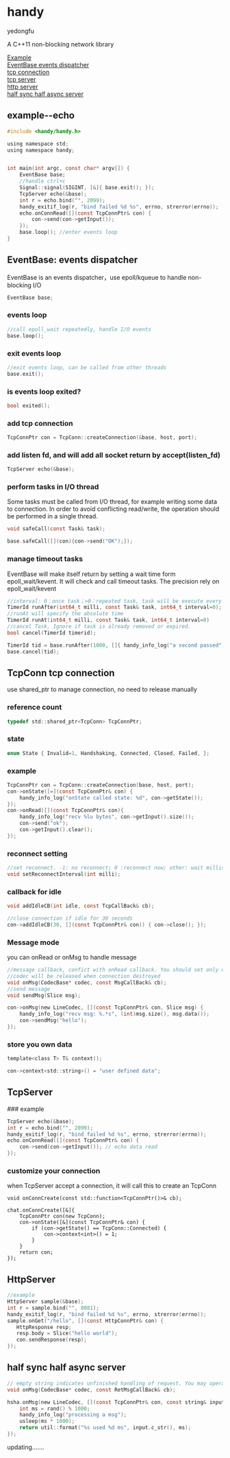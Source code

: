 # handy
yedongfu

A C++11 non-blocking network library

[Example](#sample)  
[EventBase events dispatcher](#event-base)  
[tcp connection](#tcp-conn)  
[tcp server](#tcp-server)  
[http server](#http-server)  
[half sync half async server](#hsha)  
<h2 id="sample">example--echo</h2>

```c
#include <handy/handy.h>

using namespace std;
using namespace handy;


int main(int argc, const char* argv[]) {
    EventBase base;
    //handle ctrl+c
    Signal::signal(SIGINT, [&]{ base.exit(); }); 
    TcpServer echo(&base);
    int r = echo.bind("", 2099);
    handy_exitif_log(r, "bind failed %d %s", errno, strerror(errno));
    echo.onConnRead([](const TcpConnPtr& con) {
        con->send(con->getInput());
    });
    base.loop(); //enter events loop
}
```
<h2 id="event-base">EventBase: events dispatcher</h2>
EventBase is an events dispatcher，use epoll/kqueue to handle non-blocking I/O

```c
EventBase base;
```

### events loop

```c
//call epoll_wait repeatedly, handle I/O events
base.loop();
```

### exit events loop

```c
//exit events loop, can be called from other threads
base.exit();
```

### is events loop exited?

```c
bool exited();
```

### add tcp connection

```c
TcpConnPtr con = TcpConn::createConnection(&base, host, port);
```

### add listen fd, and will add all socket return by accept(listen_fd)

```c
TcpServer echo(&base);
```

### perform tasks in I/O thread
Some tasks must be called from I/O thread, for example writing some data to connection.
In order to avoid conflicting read/write, the operation should be performed in a single thread.

```c
void safeCall(const Task& task);

base.safeCall([](con){con->send("OK");});
```

### manage timeout tasks
EventBase will make itself return by setting a wait time form epoll_wait/kevent.
It will check and call timeout tasks. The precision rely on epoll_wait/kevent

```c
//interval: 0：once task；>0：repeated task, task will be execute every interval milliseconds
TimerId runAfter(int64_t milli, const Task& task, int64_t interval=0);
//runAt will specify the absolute time
TimerId runAt(int64_t milli, const Task& task, int64_t interval=0)
//cancel Task, Ignore if task is already removed or expired.
bool cancel(TimerId timerid);

TimerId tid = base.runAfter(1000, []{ handy_info_log("a second passed"); });
base.cancel(tid);
```

<h2 id="tcp-conn">TcpConn tcp connection</h2>
use shared_ptr to manage connection, no need to release manually

### reference count

```c
typedef std::shared_ptr<TcpConn> TcpConnPtr;
```

### state

```c
enum State { Invalid=1, Handshaking, Connected, Closed, Failed, };
```

### example

```c
TcpConnPtr con = TcpConn::createConnection(base, host, port);
con->onState([=](const TcpConnPtr& con) {
    handy_info_log("onState called state: %d", con->getState());
});
con->onRead([](const TcpConnPtr& con){
    handy_info_log("recv %lu bytes", con->getInput().size());
    con->send("ok");
    con->getInput().clear();
});

```

### reconnect setting

```c
//set reconnect. -1: no reconnect; 0 :reconnect now; other: wait millisecond; default -1
void setReconnectInterval(int milli);
```

### callback for idle

```c
void addIdleCB(int idle, const TcpCallBack& cb);

//close connection if idle for 30 seconds
con->addIdleCB(30, [](const TcpConnPtr& con)) { con->close(); });
```

### Message mode
you can onRead or onMsg to handle message

```c
//message callback, confict with onRead callback. You should set only one of these
//codec will be released when connection destroyed
void onMsg(CodecBase* codec, const MsgCallBack& cb);
//send message
void sendMsg(Slice msg);

con->onMsg(new LineCodec, [](const TcpConnPtr& con, Slice msg) {
    handy_info_log("recv msg: %.*s", (int)msg.size(), msg.data());
    con->sendMsg("hello");
});

```

### store you own data

```c
template<class T> T& context();

con->context<std::string>() = "user defined data";
```

<h2 id="tcp-server">TcpServer</h2>
### example

```c
TcpServer echo(&base);
int r = echo.bind("", 2099);
handy_exitif_log(r, "bind failed %d %s", errno, strerror(errno));
echo.onConnRead([](const TcpConnPtr& con) {
    con->send(con->getInput()); // echo data read
});
```

### customize your connection
when TcpServer accept a connection, it will call this to create an TcpConn

```
void onConnCreate(const std::function<TcpConnPtr()>& cb);

chat.onConnCreate([&]{
    TcpConnPtr con(new TcpConn);
    con->onState([&](const TcpConnPtr& con) {
        if (con->getState() == TcpConn::Connected) {
            con->context<int>() = 1;
        }
    }
    return con;
});
```

<h2 id="http-server">HttpServer</h2>

```c
//example
HttpServer sample(&base);
int r = sample.bind("", 8081);
handy_exitif_log(r, "bind failed %d %s", errno, strerror(errno));
sample.onGet("/hello", [](const HttpConnPtr& con) {
   HttpResponse resp;
   resp.body = Slice("hello world");
   con.sendResponse(resp);
});

```
<h2 id="hsha">half sync half async server</h2>

```c
// empty string indicates unfinished handling of request. You may operate on con as you like.
void onMsg(CodecBase* codec, const RetMsgCallBack& cb);

hsha.onMsg(new LineCodec, [](const TcpConnPtr& con, const string& input){
    int ms = rand() % 1000;
    handy_info_log("processing a msg");
    usleep(ms * 1000);
    return util::format("%s used %d ms", input.c_str(), ms);
});

```
updating.......
